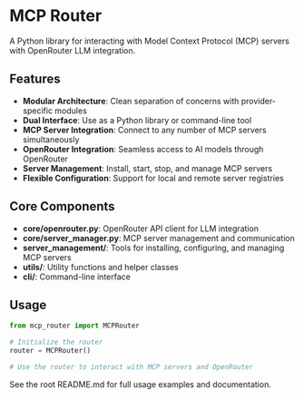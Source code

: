 # MCP Router

A Python library for interacting with Model Context Protocol (MCP) servers with OpenRouter LLM integration.

## Features

- **Modular Architecture**: Clean separation of concerns with provider-specific modules
- **Dual Interface**: Use as a Python library or command-line tool
- **MCP Server Integration**: Connect to any number of MCP servers simultaneously
- **OpenRouter Integration**: Seamless access to AI models through OpenRouter
- **Server Management**: Install, start, stop, and manage MCP servers
- **Flexible Configuration**: Support for local and remote server registries

## Core Components

- **core/openrouter.py**: OpenRouter API client for LLM integration
- **core/server_manager.py**: MCP server management and communication
- **server_management/**: Tools for installing, configuring, and managing MCP servers
- **utils/**: Utility functions and helper classes
- **cli/**: Command-line interface

## Usage

```python
from mcp_router import MCPRouter

# Initialize the router
router = MCPRouter()

# Use the router to interact with MCP servers and OpenRouter
```

See the root README.md for full usage examples and documentation. 